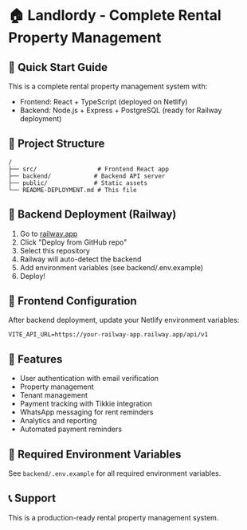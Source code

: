 # 🏠 Landlordy - Complete Rental Property Management

## 🚀 Quick Start Guide

This is a complete rental property management system with:
- Frontend: React + TypeScript (deployed on Netlify)
- Backend: Node.js + Express + PostgreSQL (ready for Railway deployment)

## 📁 Project Structure

```
/
├── src/                 # Frontend React app
├── backend/            # Backend API server
├── public/             # Static assets
└── README-DEPLOYMENT.md # This file
```

## 🔧 Backend Deployment (Railway)

1. Go to [railway.app](https://railway.app)
2. Click "Deploy from GitHub repo"
3. Select this repository
4. Railway will auto-detect the backend
5. Add environment variables (see backend/.env.example)
6. Deploy!

## 📱 Frontend Configuration

After backend deployment, update your Netlify environment variables:
```
VITE_API_URL=https://your-railway-app.railway.app/api/v1
```

## 🎯 Features

- User authentication with email verification
- Property management
- Tenant management
- Payment tracking with Tikkie integration
- WhatsApp messaging for rent reminders
- Analytics and reporting
- Automated payment reminders

## 🔐 Required Environment Variables

See `backend/.env.example` for all required environment variables.

## 📞 Support

This is a production-ready rental property management system.